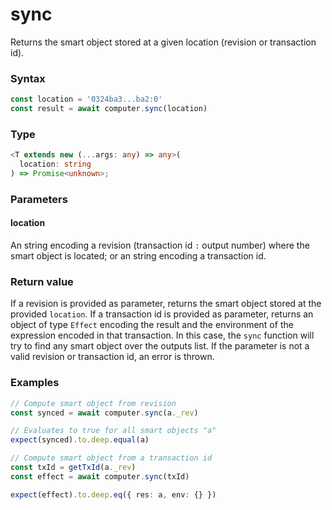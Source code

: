 # sync

Returns the smart object stored at a given location (revision or transaction id).

### Syntax
```js
const location = '0324ba3...ba2:0'
const result = await computer.sync(location)
```

### Type
```ts
<T extends new (...args: any) => any>(
  location: string
) => Promise<unknown>;
```

### Parameters
#### location
An string encoding a revision (transaction id `:` output number) where the smart object is located; or an string encoding a transaction id.

### Return value
If a revision is provided as parameter, returns the smart object stored at the provided `location`. 
If a transaction id is provided as parameter, returns an object of type `Effect` encoding the result and the environment of the expression encoded in that transaction. In this case, the `sync` function will try to find any smart object over the outputs list.
If the parameter is not a valid revision or transaction id, an error is thrown.
<!-- TODO: explain other type of errors:
- inconsistent state if the smart object synced or any other smart object on the environment was not created with the library 
- code validation errors like super not allowed
- validate that the object re-created with the contract matches the object stored at that location
- Cannot call a function on a smart object that is pointed to
-  -->

### Examples
```ts
// Compute smart object from revision
const synced = await computer.sync(a._rev)

// Evaluates to true for all smart objects "a"
expect(synced).to.deep.equal(a)

// Compute smart object from a transaction id
const txId = getTxId(a._rev)
const effect = await computer.sync(txId)

expect(effect).to.deep.eq({ res: a, env: {} })

```
